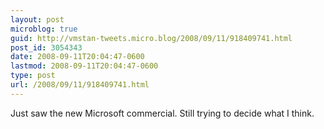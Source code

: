 ```yaml
---
layout: post
microblog: true
guid: http://vmstan-tweets.micro.blog/2008/09/11/918409741.html
post_id: 3054343
date: 2008-09-11T20:04:47-0600
lastmod: 2008-09-11T20:04:47-0600
type: post
url: /2008/09/11/918409741.html
---
```

Just saw the new Microsoft commercial. Still trying to decide what I think.

